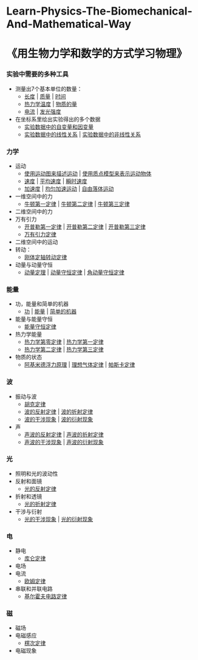 # Learn-Physics-The-Biomechanical-And-Mathematical-Way
# 《用生物力学和数学的方式学习物理》

### 实验中需要的多种工具

- 测量出7个基本单位的数量：
	- [长度](/chapters/实验中需要的多种工具/测量出7个基本单位的数量/长度.md) | [质量](/chapters/实验中需要的多种工具/测量出7个基本单位的数量/质量.md) | [时间](/chapters/实验中需要的多种工具/测量出7个基本单位的数量/时间.md)
	- [热力学温度](/chapters/实验中需要的多种工具/测量出7个基本单位的数量/热力学温度.md) | [物质的量](/chapters/实验中需要的多种工具/测量出7个基本单位的数量/物质的量.md)
	- [电流](/chapters/实验中需要的多种工具/测量出7个基本单位的数量/电流.md) | [发光强度](/chapters/实验中需要的多种工具/测量出7个基本单位的数量/发光强度.md)
- 在坐标系里绘出实验得出的多个数据
	- [实验数据中的自变量和因变量](/chapters/实验中需要的多种工具/在坐标系里绘出实验得出的多个数据/实验数据中的自变量和因变量.md)
	- [实验数据中的线性关系](/chapters/实验中需要的多种工具/在坐标系里绘出实验得出的多个数据/实验数据中的线性关系.md) | [实验数据中的非线性关系](/chapters/实验中需要的多种工具/在坐标系里绘出实验得出的多个数据/实验数据中的非线性关系.md)
 
### 力学

- 运动
	- [使用运动图来描述运动](/chapters/力学/运动/使用运动图来描述运动.md) | [使用质点模型来表示运动物体](/chapters/力学/运动/使用质点模型来表示运动物体.md)
	- [速度](/chapters/力学/运动/速度.md) | [平均速度](/chapters/力学/运动/平均速度.md) | [瞬时速度](/chapters/力学/运动/瞬时速度.md)
	- [加速度](/chapters/力学/运动/加速度.md) | [均匀加速运动](/chapters/力学/运动/均匀加速运动.md) | [自由落体运动](/chapters/力学/运动/自由落体运动.md)
- 一维空间中的力
	- [牛顿第一定律](/chapters/力学/一维空间中的力/牛顿第一定律.md) | [牛顿第二定律](/chapters/力学/一维空间中的力/牛顿第二定律.md) | [牛顿第三定律](/chapters/力学/一维空间中的力/牛顿第三定律.md)
- 二维空间中的力
- 万有引力
	- [开普勒第一定律](/chapters/力学/万有引力/开普勒第一定律.md) | [开普勒第二定律](/chapters/力学/万有引力/开普勒第二定律.md) | [开普勒第三定律](/chapters/力学/万有引力/开普勒第三定律.md) 
	- [万有引力定律](/chapters/力学/万有引力/万有引力定律.md)
- 二维空间中的运动
- 转动： 
	- [刚体定轴转动定律](/chapters/力学/转动/刚体定轴转动定律.md)
- 动量与动量守恒
	- [动量定理](/chapters/力学/动量与动量守恒/动量定理.md) | [动量守恒定律](/chapters/力学/动量与动量守恒/动量守恒定律.md) | [角动量守恒定律](/chapters/力学/动量与动量守恒/角动量守恒定律.md)

### 能量

- 功，能量和简单的机器
	- [功](/chapters/能量/功，能量和简单的机器/功.md) | [能量](/chapters/能量/功，能量和简单的机器/能量.md) | [简单的机器](/chapters/能量/功，能量和简单的机器/简单的机器.md)
- 能量与能量守恒
	- [能量守恒定律](/chapters/能量/能量与能量守恒/能量守恒定律.md)
- 热力学能量
	- [热力学第零定律](/chapters/能量/热力学能量/热力学第零定律.md) | [热力学第一定律](/chapters/能量/热力学能量/热力学第一定律.md)
	- [热力学第二定律](/chapters/能量/热力学能量/热力学第二定律.md) | [热力学第三定律](/chapters/能量/热力学能量/热力学第三定律.md)
- 物质的状态
	- [阿基米德浮力原理](/chapters/能量/物质的状态/阿基米德浮力原理.md) | [理想气体定律](/chapters/能量/物质的状态/理想气体定律.md) | [帕斯卡定律](/chapters/能量/物质的状态/帕斯卡定律.md)

### 波 

- 振动与波
	- [胡克定律](/chapters/波/振动与波/胡克定律.md)
	- [波的反射定律](/chapters/波/振动与波/波的反射定律.md) | [波的折射定律](/chapters/波/振动与波/波的折射定律.md)
	- [波的干涉现象](/chapters/波/振动与波/波的干涉现象.md) | [波的衍射现象](/chapters/波/振动与波/波的衍射现象.md)
- 声
	- [声波的反射定律](/chapters/波/声/声波的反射定律.md) | [声波的折射定律](/chapters/波/声/声波的折射定律.md)
	- [声波的干涉现象](/chapters/波/声/声波的干涉现象.md) | [声波的衍射现象](/chapters/波/声/声波的衍射现象.md)

### 光

- 照明和光的波动性
- 反射和面镜
	- [光的反射定律](/chapters/光/反射和面镜/光的反射定律.md)
- 折射和透镜
	- [光的折射定律](/chapters/光/折射和透镜/光的折射定律.md)
- 干涉与衍射
	- [光的干涉现象](/chapters/光/干涉与衍射/光的干涉现象.md) | [光的衍射现象](/chapters/光/干涉与衍射/光的衍射现象.md)
   
### 电

- 静电
	- [库仑定律](/chapters/电/静电/库仑定律.md) 
- 电场
- 电流
	- [欧姆定律](/chapters/电/电场/欧姆定律.md) 
- 串联和并联电路
	- [基尔霍夫电路定律](/chapters/电/串联和并联电路/基尔霍夫电路定律.md) 

### 磁

- 磁场
- 电磁感应
	- [楞次定律](/chapters/磁/电磁感应/楞次定律.md) 
- 电磁现象
